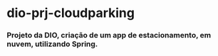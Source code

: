# dio-prj-cloudparking
### Projeto da DIO, criação de um app de estacionamento, em nuvem, utilizando Spring.
